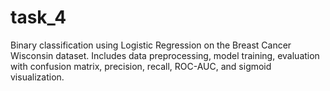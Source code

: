 # task_4
Binary classification using Logistic Regression on the Breast Cancer Wisconsin dataset. Includes data preprocessing, model training, evaluation with confusion matrix, precision, recall, ROC-AUC, and sigmoid visualization.
